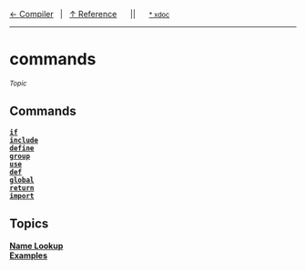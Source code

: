 [&#8592; Compiler](ref--compiler.md)&nbsp;&nbsp;&nbsp;|&nbsp;&nbsp;&nbsp;[&#8593; Reference](ref.md)&nbsp;&nbsp;&nbsp;&nbsp;&nbsp;&nbsp;||&nbsp;&nbsp;&nbsp;&nbsp;&nbsp;&nbsp;<small>[\* xdoc](../xdoc/ref.xmd#L5)</small>
***

# commands
<small>*Topic*</small>  
## Commands
**[`if`](ref--commands--if.md)**  
**[`include`](ref--commands--include.md)**  
**[`define`](ref--commands--define.md)**  
**[`group`](ref--commands--group.md)**  
**[`use`](ref--commands--use.md)**  
**[`def`](ref--commands--def.md)**  
**[`global`](ref--commands--global.md)**  
**[`return`](ref--commands--return.md)**  
**[`import`](ref--commands--import.md)**  
## Topics
**[Name Lookup](ref--commands--name-lookup.md)**  
**[Examples](ref--commands--examples.md)**  

